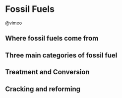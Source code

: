 # Fossil Fuels

<Subsubtopic id='C.2.NoS' type='Nature of Science' content='Scientific community and collaboration—the use of fossil fuels has had a key role in the development of science and technology. (4.1)' />

@[vimeo](394829740)

## Where fossil fuels come from

<Subsubtopic id='C.2.U1' type='Understandings' content='Fossil fuels were formed by the reduction of biological compounds that contain carbon, hydrogen, nitrogen, sulfur and oxygen.' />

## Three main categories of fossil fuel

<Subsubtopic id='C.2.AS4' type='Applications and skills' content='Discussion of the advantages and disadvantages of the different fossil fuels.' />
<Subsubtopic id='C.2.G1' type='Guidance' content='The cost of production and availability (reserves) of fossil fuels and their impact on the environment should be considered.' />
<Subsubtopic id='C.2.U6' type='Understandings' content='Coal gasification and liquefaction are chemical processes that convert coal to gaseous and liquid hydrocarbons.' />
<Subsubtopic id='C.2.IM1' type='International-mindedness' content='The choice of fossil fuel used by different countries depends on availability, and economic, societal, environmental and technological factors.' />
<Subsubtopic id='C.2.IM2' type='International-mindedness' content='Different fuel rating systems (RON, MON or PON) are used in different countries.' />
<Subsubtopic id='C.2.IM3' type='International-mindedness' content='Ocean drilling, oil pipelines and oil spills are issues that demand international cooperation and agreement.' />
<Subsubtopic id='C.2.Aims4' type='Aims' content='Aim 8: Consideration of the advantages and disadvantages of fossil fuels illustrates the economic and environmental implications of using science and technology.' />

## Treatment and Conversion

<Subsubtopic id='C.2.U2' type='Understandings' content='Petroleum is a complex mixture of hydrocarbons that can be split into different component parts called fractions by fractional distillation.' />
<Subsubtopic id='C.2.AS5' type='Applications and skills' content='Identification of the various fractions of petroleum, their relative volatility and their uses.' />
<Subsubtopic id='C.2.U3' type='Understandings' content='Crude oil needs to be refined before use. The different fractions are separated by a physical process in fractional distillation.' />
<Subsubtopic id='C.2.Aims1' type='Aims' content='Aim 6: Possible experiments include fractional distillation and catalytic cracking reactions' />

## Cracking and reforming

<Subsubtopic id='C.2.U4' type='Understandings' content='The tendency of a fuel to auto-ignite, which leads to “knocking” in a car engine, is related to molecular structure and measured by the octane number.' />
<Subsubtopic id='C.2.U5' type='Understandings' content='The performance of hydrocarbons as fuels is improved by the cracking and catalytic reforming reactions.' />
<Subsubtopic id='C.2.AS1' type='Applications and skills' content='Discussion of the effect of chain length and chain branching on the octane number.' />
<Subsubtopic id='C.2.AS2' type='Applications and skills' content='Discussion of the reforming and cracking reactions of hydrocarbons and explanation how these processes improve the octane number.' />
<Subsubtopic id='C.2.AS3' type='Applications and skills' content='Deduction of equations for cracking and reforming reactions, coal gasification and liquefaction.' />